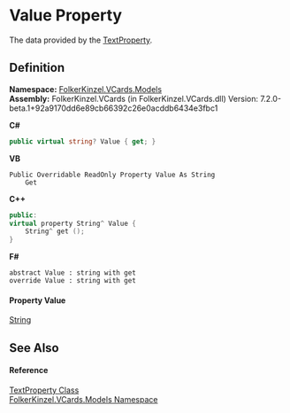 # Value Property


The data provided by the <a href="27f474f1-d496-3582-a707-2518da27485f.md">TextProperty</a>.



## Definition
**Namespace:** <a href="10623553-9342-5b8f-9df4-6e7d1075f3df.md">FolkerKinzel.VCards.Models</a>  
**Assembly:** FolkerKinzel.VCards (in FolkerKinzel.VCards.dll) Version: 7.2.0-beta.1+92a9170dd6e89cb66392c26e0acddb6434e3fbc1

**C#**
``` C#
public virtual string? Value { get; }
```
**VB**
``` VB
Public Overridable ReadOnly Property Value As String
	Get
```
**C++**
``` C++
public:
virtual property String^ Value {
	String^ get ();
}
```
**F#**
``` F#
abstract Value : string with get
override Value : string with get
```



#### Property Value
<a href="https://learn.microsoft.com/dotnet/api/system.string" target="_blank" rel="noopener noreferrer">String</a>

## See Also


#### Reference
<a href="27f474f1-d496-3582-a707-2518da27485f.md">TextProperty Class</a>  
<a href="10623553-9342-5b8f-9df4-6e7d1075f3df.md">FolkerKinzel.VCards.Models Namespace</a>  
